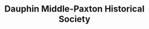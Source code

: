---
layout: repo
title: "Dauphin Middle-Paxton Historical Society"
id: 13441
permalink: repos/13441/
---
